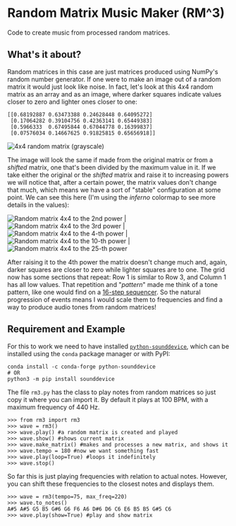 # Random Matrix Music Maker (RM^3)

Code to create music from processed random matrices.

## What's it about?

Random matrices in this case are just matrices produced using NumPy's random number generator. If one were to make an image out of a random matrix it would just look like noise. In fact, let's look at this 4*x*4 random matrix as an array and as an image, where darker squares indicate values closer to zero and lighter ones closer to one:

```
[[0.68192887 0.63473388 0.24628448 0.64095272]
 [0.17064282 0.39104756 0.42363141 0.65449383]
 [0.5966333  0.67495844 0.67044778 0.16399837]
 [0.07576034 0.14667625 0.91825815 0.65656918]]
```

![4x4 random matrix (grayscale)](https://user-images.githubusercontent.com/13749006/77688552-a6979f00-6f76-11ea-9714-e585a0063769.png)

The image will look the same if made from the original matrix or from a *shifted* matrix, one that's been divided by the maximum value in it. If we take either the original or the *shifted* matrix and raise it to increasing powers we will notice that, after a certain power, the matrix values don't change that much, which means we have a sort of "stable" configuration at some point. We can see this here (I'm using the *inferno* colormap to see more details in the values):

![Random matrix 4x4 to the 2nd power](https://user-images.githubusercontent.com/13749006/77688641-cf1f9900-6f76-11ea-8231-56a2597c91c1.png) | ![Random matrix 4x4 to the 3rd power](https://user-images.githubusercontent.com/13749006/77688690-e2caff80-6f76-11ea-854b-b8b18e40d0df.png) | ![Random matrix 4x4 to the 4-th power](https://user-images.githubusercontent.com/13749006/77688752-f8402980-6f76-11ea-9f4c-08614d5a6a26.png) | ![Random matrix 4x4 to the 10-th power](https://user-images.githubusercontent.com/13749006/77688790-01c99180-6f77-11ea-9213-759b9bf5abb1.png) | ![Random matrix 4x4 to the 25-th power](https://user-images.githubusercontent.com/13749006/77688830-127a0780-6f77-11ea-838a-9d646f298da1.png)

After raising it to the 4th power the matrix doesn't change much and, again, darker squares are closer to zero while lighter squares are to one. The grid now has some sections that repeat: Row 1 is similar to Row 3, and Column 1 has all low values. That repetition and "*pattern*" made me think of a tone pattern, like one would find on a [16-step sequencer](https://www.youtube.com/watch?v=BVHJWTX_gIo). So the natural progression of events means I would scale them to frequencies and find a way to produce audio tones from random matrices!


## Requirement and Example

For this to work we need to have installed [`python-sounddevice`](https://python-sounddevice.readthedocs.io), which can be installed using the `conda` package manager or with PyPI:

```
conda install -c conda-forge python-sounddevice
# OR
python3 -m pip install sounddevice
```

The file `rm3.py` has the class to play notes from random matrices so just copy it where you can import it. By default it plays at 100 BPM, with a maximum frequency of 440 Hz.

```
>>> from rm3 import rm3
>>> wave = rm3()
>>> wave.play() #a random matrix is created and played
>>> wave.show() #shows current matrix
>>> wave.make_matrix() #makes and processes a new matrix, and shows it
>>> wave.tempo = 180 #now we want something fast
>>> wave.play(loop=True) #loops it indefinitely
>>> wave.stop()
```

So far this is just playing frequencies with relation to actual notes. However, you can shift these frequencies to the closest notes and displays them.
```
>>> wave = rm3(tempo=75, max_freq=220)
>>> wave.to_notes()
A#5 A#5 G5 B5 G#6 G6 F6 A6 D#6 D6 C6 E6 B5 B5 G#5 C6
>>> wave.play(show=True) #play and show matrix
```
